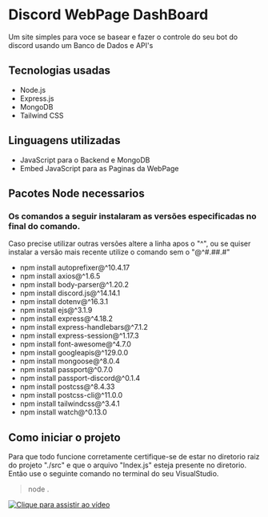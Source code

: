 # Discord WebPage DashBoard

Um site simples para voce se basear e fazer o controle do seu bot do discord usando um Banco de Dados e API's

## Tecnologias usadas
* Node.js
* Express.js
* MongoDB
* Tailwind CSS

## Linguagens utilizadas
* JavaScript para o Backend e MongoDB
* Embed JavaScript para as Paginas da WebPage

## Pacotes Node necessarios
### Os comandos a seguir instalaram as versões especificadas no final do comando. 
Caso precise utilizar outras versões altere a linha apos o "^", ou se quiser instalar a versão mais recente utilize o comando sem o "@^#.##.#" 
* npm install autoprefixer@^10.4.17
* npm install axios@^1.6.5
* npm install body-parser@^1.20.2
* npm install discord.js@^14.14.1
* npm install dotenv@^16.3.1
* npm install ejs@^3.1.9
* npm install express@^4.18.2
* npm install express-handlebars@^7.1.2
* npm install express-session@^1.17.3
* npm install font-awesome@^4.7.0
* npm install googleapis@^129.0.0
* npm install mongoose@^8.0.4
* npm install passport@^0.7.0
* npm install passport-discord@^0.1.4
* npm install postcss@^8.4.33
* npm install postcss-cli@^11.0.0
* npm install tailwindcss@^3.4.1
* npm install watch@^0.13.0

## Como iniciar o projeto
Para que todo funcione corretamente certifique-se de estar no diretorio raiz do projeto "./src" e que o arquivo "Index.js" esteja presente no diretorio. 
Então use o seguinte comando no terminal do seu VisualStudio.
> node .

[![Clique para assistir ao vídeo](https://i.vimeocdn.com/video/911635425.jpg)](https://player.vimeo.com/video/911635425?h=5fcde96dc2&autoplay=1&loop=1&byline=0)



 
